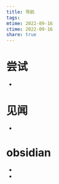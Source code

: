 ```yaml
---
title: 导航
tags: 
mtime: 2022-09-16
ctime: 2022-09-16
share: true
---
```


# 尝试

- [](%E5%B0%9D%E8%AF%95/publish-%E6%9C%BA%E5%99%A8%E5%AD%A6%E4%B9%A0%E5%9F%BA%E6%9C%AC%E6%B5%81%E7%A8%8B)

# 见闻

- [](%E8%A7%81%E9%97%BB/publish-%E4%BB%8E%E6%84%8F%E8%AF%86%E5%BD%A2%E6%80%81%E5%88%86%E6%9E%90%E8%A5%BF%E6%96%B9%E7%96%AB%E6%83%85)

# obsidian

- [](Obsidian/publish-%E5%9F%BA%E4%BA%8E%E8%AE%A4%E7%9F%A5%E6%89%8B%E6%AE%B5%E7%9A%84%E7%AC%94%E8%AE%B0%E5%88%86%E7%B1%BB%E6%96%B9%E6%B3%95)
- [](Obsidian/publish-obsidain%E6%96%87%E6%A1%A3%E5%AF%BC%E5%87%BA%E7%9A%84%E6%96%B9%E6%B3%95)

